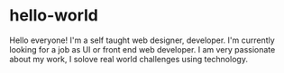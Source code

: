 # hello-world
Hello everyone!
I'm a self taught web designer, developer.
I'm currently looking for a job as UI or front end web developer.
I am very passionate about my work, I solove real world challenges using technology.
